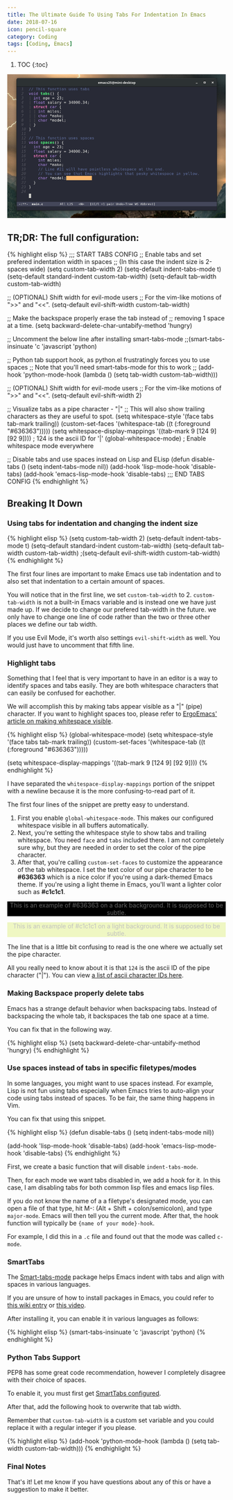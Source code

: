 ```yaml
---
title: The Ultimate Guide To Using Tabs For Indentation In Emacs
date: 2018-07-16
icon: pencil-square
category: Coding
tags: [Coding, Emacs]
---
```


1. TOC
{:toc}

![Screenshot](/static/img/blog/tabs-in-emacs/screenshot.png)

## TR;DR: The full configuration:

{% highlight elisp %}
;;; START TABS CONFIG
;; Enable tabs and set prefered indentation width in spaces
;; (In this case the indent size is 2-spaces wide)
(setq custom-tab-width 2)
(setq-default indent-tabs-mode t)
(setq-default standard-indent custom-tab-width)
(setq-default tab-width custom-tab-width)

;; (OPTIONAL) Shift width for evil-mode users
;; For the vim-like motions of ">>" and "<<".
(setq-default evil-shift-width custom-tab-width)

;; Make the backspace properly erase the tab instead of
;; removing 1 space at a time.
(setq backward-delete-char-untabify-method 'hungry)

;; Uncomment the below line after installing smart-tabs-mode
;;(smart-tabs-insinuate 'c 'javascript 'python)

;; Python tab support hook, as python.el frustratingly forces you to use spaces
;; Note that you'll need smart-tabs-mode for this to work
;; (add-hook 'python-mode-hook (lambda () (setq tab-width custom-tab-width)))

;; (OPTIONAL) Shift width for evil-mode users
;; For the vim-like motions of ">>" and "<<".
(setq-default evil-shift-width 2)

;; Visualize tabs as a pipe character - "|"
;; This will also show trailing characters as they are useful to spot.
(setq whitespace-style '(face tabs tab-mark trailing))
(custom-set-faces
 '(whitespace-tab ((t (:foreground "#636363")))))
(setq whitespace-display-mappings
  '((tab-mark 9 [124 9] [92 9]))) ; 124 is the ascii ID for '\|'
(global-whitespace-mode) ; Enable whitespace mode everywhere

;; Disable tabs and use spaces instead on Lisp and ELisp
(defun disable-tabs () (setq indent-tabs-mode nil))
(add-hook 'lisp-mode-hook 'disable-tabs)
(add-hook 'emacs-lisp-mode-hook 'disable-tabs)
;;; END TABS CONFIG
{% endhighlight %}

## Breaking It Down

### Using tabs for indentation and changing the indent size

{% highlight elisp %}
(setq custom-tab-width 2)
(setq-default indent-tabs-mode t)
(setq-default standard-indent custom-tab-width)
(setq-default tab-width custom-tab-width)
;(setq-default evil-shift-width custom-tab-width)
{% endhighlight %}

The first four lines are important to make Emacs use tab indentation and to also set that indentation to a certain amount of spaces.

You will notice that in the first line, we set `custom-tab-width` to 2. `custom-tab-width` is not a built-in Emacs variable and is instead one we have just made up. If we decide to change our prefered tab-width in the future. we only have to change one line of code rather than the two or three other places we define our tab width.

If you use Evil Mode, it's worth also settings `evil-shift-width` as well. You would just have to uncomment that fifth line.

### Highlight tabs

Something that I feel that is very important to have in an editor is a way to identify spaces and tabs easily. They are both whitespace characters that can easily be confused for eachother.

We will accomplish this by making tabs appear visible as a "\|" (pipe) character. If you want to highlight spaces too, please refer to [ErgoEmacs' article on making whitespace visible](http://ergoemacs.org/emacs/whitespace-mode.html).

{% highlight elisp %}
(global-whitespace-mode)
(setq whitespace-style '(face tabs tab-mark trailing))
(custom-set-faces
 '(whitespace-tab ((t (:foreground "#636363")))))

(setq whitespace-display-mappings
  '((tab-mark 9 [124 9] [92 9])))
{% endhighlight %}

I have separated the `whitespace-display-mappings` portion of the snippet with a newline because it is the more confusing-to-read part of it.

The first four lines of the snippet are pretty easy to understand.

1. First you enable `global-whitespace-mode`. This makes our configured whitespace visible in all buffers automatically.
2. Next, you're setting the whitespace style to show tabs and trailing whitespace. You need `face` and `tabs` included there. I am not completely sure why, but they are needed in order to set the color of the pipe character.
3. After that, you're calling `custom-set-faces` to customize the appearance of the tab whitespace. I set the text color of our pipe character to be **#636363** which is a nice color if you're using a dark-themed Emacs theme. If you're using a light theme in Emacs, you'll want a lighter color such as **#c1c1c1**.

<p style="color: #636363; background: black; text-align: center;">This is an example of #636363 on a dark background. It is supposed to be subtle.</p>

<p style="color: #c1c1c1; background: #eff7c3; text-align: center;">This is an example of #c1c1c1 on a light background. It is supposed to be subtle.</p>

The line that is a little bit confusing to read is the one where we actually set the pipe character.

All you really need to know about it is that `124` is the ascii ID of the pipe character ("\|"). You can view [a list of ascii character IDs here](http://rmhh.co.uk/ascii.html).

### Making Backspace properly delete tabs

Emacs has a strange default behavior when backspacing tabs. Instead of backspacing the whole tab, it backspaces the tab one space at a time.

You can fix that in the following way.

{% highlight elisp %}
(setq backward-delete-char-untabify-method 'hungry)
{% endhighlight %}

### Use spaces instead of tabs in specific filetypes/modes

In some languages, you might want to use spaces instead. For example, Lisp is not fun using tabs especially when Emacs tries to auto-align your code using tabs instead of spaces. To be fair, the same thing happens in Vim.

You can fix that using this snippet.

{% highlight elisp %}
(defun disable-tabs () (setq indent-tabs-mode nil))

(add-hook 'lisp-mode-hook 'disable-tabs)
(add-hook 'emacs-lisp-mode-hook 'disable-tabs)
{% endhighlight %}

First, we create a basic function that will disable `indent-tabs-mode`.

Then, for each mode we want tabs disabled in, we add a hook for it. In this case, I am disabling tabs for both common lisp files and emacs lisp files.

If you do not know the name of a a filetype's designated mode, you can open a file of that type, hit M-: (Alt + Shift + colon/semicolon), and type `major-mode`. Emacs will then tell you the current mode. After that, the hook function will typically be `{name of your mode}-hook`.

For example, I did this in a `.c` file and found out that the mode was called `c-mode`.

### SmartTabs

The [Smart-tabs-mode](https://www.emacswiki.org/emacs/SmartTabs) package helps Emacs indent with tabs and align with spaces in various languages.

If you are unsure of how to install packages in Emacs, you could refer to [this wiki entry](https://www.emacswiki.org/emacs/InstallingPackages) or [this video](https://www.youtube.com/watch?v=Cf6tRBPbWKs).

After installing it, you can enable it in various languages as follows:

{% highlight elisp %}
(smart-tabs-insinuate 'c 'javascript 'python)
{% endhighlight %}

### Python Tabs Support

PEP8 has some great code recommendation, however I completely disagree with their choice of spaces.

To enable it, you must first get [SmartTabs configured](#smarttabs).

After that, add the following hook to overwrite that tab width.

Remember that `custom-tab-width` is a custom set variable and you could replace it with a regular integer if you please.

{% highlight elisp %}
(add-hook 'python-mode-hook (lambda () (setq tab-width custom-tab-width)))
{% endhighlight %}

### Final Notes

That's it! Let me know if you have questions about any of this or have a suggestion to make it better.
